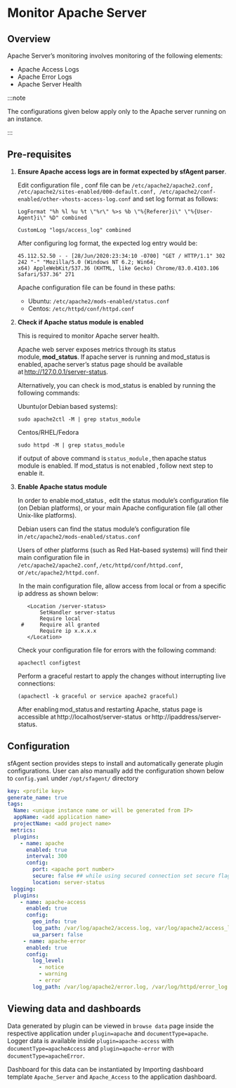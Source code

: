 # Monitor Apache Server

## Overview

Apache Server’s monitoring involves monitoring of the following elements: 

- Apache Access Logs 
- Apache Error Logs 
- Apache Server Health 

:::note

The configurations given below apply only to the Apache server running on an instance.

:::



## Pre-requisites

1. **Ensure Apache access logs are in format expected by sfAgent parser**. 

   Edit configuration file , conf file can be `/etc/apache2/apache2.conf, /etc/apache2/sites-enabled/000-default.conf, /etc/apache2/conf-enabled/other-vhosts-access-log.conf` and set log format as follows: 

   ```
   LogFormat "%h %l %u %t \"%r\" %>s %b \"%{Referer}i\" \"%{User-Agent}i\" %D" combined  

   CustomLog "logs/access_log" combined  
   ```

   After configuring log format, the expected log entry would be: 

   ```
   45.112.52.50 - - [28/Jun/2020:23:34:10 -0700] "GET / HTTP/1.1" 302 242 "-" "Mozilla/5.0 (Windows NT 6.2; Win64; x64) AppleWebKit/537.36 (KHTML, like Gecko) Chrome/83.0.4103.106 Safari/537.36" 271  
   ```

   Apache configuration file can be found in these paths:

   - Ubuntu: `/etc/apache2/mods-enabled/status.conf `
   - Centos: `/etc/httpd/conf/httpd.conf`

2. **Check if Apache status module is enabled**

   This is required to monitor Apache server health.

   Apache web server exposes metrics through its status module, **mod_status**. If apache server is running and mod_status is enabled, apache server’s status page should be available at http://127.0.0.1/server-status.

   Alternatively, you can check is mod_status is enabled by running the following commands: 

   Ubuntu(or Debian based systems): 

   ```shell
   sudo apache2ctl -M | grep status_module  
   ```

   Centos/RHEL/Fedora

   ```shell
   sudo httpd -M | grep status_module  
   ```

   if output of above command is `status_module` , then apache status module is enabled. If mod_status is not enabled , follow next step to enable it.

3. **Enable Apache status module**

   In order to enable mod_status ,  edit the status module’s configuration file (on Debian platforms), or your main Apache configuration file (all other Unix-like platforms).  

   Debian users can find the status module’s configuration file in `/etc/apache2/mods-enabled/status.conf ` 

   Users of other platforms (such as Red Hat–based systems) will find their main configuration file in `/etc/apache2/apache2.conf`, `/etc/httpd/conf/httpd.conf`, or `/etc/apache2/httpd.conf`.  

    In the main configuration file, allow access from local or from a specific ip address as shown below:   

   ```
      <Location /server-status>  
          SetHandler server-status  
          Require local  
    #     Require all granted  
          Require ip x.x.x.x  
      </Location>  
   ```

   Check your configuration file for errors with the following command:

   ```
   apachectl configtest   
   ```

   Perform a graceful restart to apply the changes without interrupting live connections: 

   ```
   (apachectl -k graceful or service apache2 graceful)  
   ```

   After enabling mod_status and restarting Apache, status page is accessible at http://localhost/server-status  or http://ipaddress/server-status.

## Configuration 

sfAgent section provides steps to install and automatically generate plugin configurations. User can also manually add the configuration shown below to `config.yaml` under `/opt/sfagent/` directory 

```yaml
key: <profile key> 
generate_name: true 
tags: 
  Name: <unique instance name or will be generated from IP> 
  appName: <add application name> 
  projectName: <add project name> 
 metrics: 
  plugins: 
    - name: apache 
      enabled: true 
      interval: 300 
      config: 
        port: <apache port number>
        secure: false ## while using secured connection set secure flag to true
        location: server-status 
 logging: 
  plugins: 
    - name: apache-access 
      enabled: true 
      config: 
        geo_info: true  
        log_path: /var/log/apache2/access.log, var/log/apache2/access_log
        ua_parser: false 
     - name: apache-error 
      enabled: true 
      config: 
        log_level: 
          - notice 
          - warning 
          - error 
        log_path: /var/log/apache2/error.log, /var/log/httpd/error_log
```

## Viewing data and dashboards 

Data generated by plugin can be viewed in `browse data` page inside the respective application under `plugin=apache` and `documentType=apache`. Logger data is available inside `plugin=apache-access` with `documentType=apacheAccess` and `plugin=apache-error` with `documentType=apacheError`. 

Dashboard for this data can be instantiated by Importing dashboard template `Apache_Server` and `Apache_Access` to the application dashboard.  
